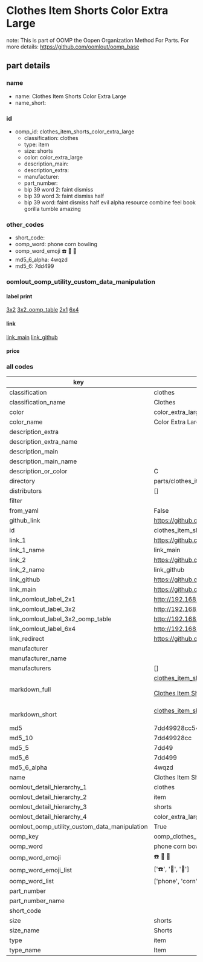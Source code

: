 # Clothes Item Shorts Color Extra Large  

note: This is part of OOMP the Oopen Organization Method For Parts. For more details: https://github.com/oomlout/oomp_base

##  part details
  







### name
* name: Clothes Item Shorts Color Extra Large
* name_short: 
### id
* oomp_id: clothes_item_shorts_color_extra_large
  * classification: clothes
  * type: item
  * size: shorts
  * color: color_extra_large
  * description_main: 
  * description_extra: 
  * manufacturer: 
  * part_number: 
  * bip 39 word 2: faint dismiss
  * bip 39 word 3: faint dismiss half
  * bip 39 word: faint dismiss half evil alpha resource combine feel book gorilla tumble amazing

### other_codes
* short_code: 
* oomp_word: phone corn bowling
* oomp_word_emoji :phone: :corn: :bowling:
* md5_6_alpha: 4wqzd
* md5_6: 7dd499






### oomlout_oomp_utility_custom_data_manipulation
#### label print
[3x2](http://192.168.1.245:1112/?label=oomp%204wqzd)
[3x2_oomp_table](http://192.168.1.108:1112/?label=oomp%204wqzd)
[2x1](http://192.168.1.242:1112/?label=oomp%204wqzd)
[6x4](http://192.168.1.55:1112/?label=oomp%204wqzd)    

#### link

[link_main](https://github.com/oomlout/oomlout_oomp_version_1_messy/tree/main/parts/clothes_item_shorts_color_extra_large) [link_github](https://github.com/oomlout/oomlout_oomp_version_1_messy/tree/main/parts/clothes_item_shorts_color_extra_large)                             

#### price







### all codes 
| key | value |  
| --- | --- |  
| classification | clothes |  
| classification_name | Clothes |  
| color | color_extra_large |  
| color_name | Color Extra Large |  
| description_extra |  |  
| description_extra_name |  |  
| description_main |  |  
| description_main_name |  |  
| description_or_color | C  |  
| directory | parts/clothes_item_shorts_color_extra_large |  
| distributors | [] |  
| filter |  |  
| from_yaml | False |  
| github_link | https://github.com/oomlout/oomlout_oomp_part_src/tree/main/parts/clothes_item_shorts_color_extra_large |  
| id | clothes_item_shorts_color_extra_large |  
| link_1 | https://github.com/oomlout/oomlout_oomp_version_1_messy/tree/main/parts/clothes_item_shorts_color_extra_large |  
| link_1_name | link_main |  
| link_2 | https://github.com/oomlout/oomlout_oomp_version_1_messy/tree/main/parts/clothes_item_shorts_color_extra_large |  
| link_2_name | link_github |  
| link_github | https://github.com/oomlout/oomlout_oomp_version_1_messy/tree/main/parts/clothes_item_shorts_color_extra_large |  
| link_main | https://github.com/oomlout/oomlout_oomp_version_1_messy/tree/main/parts/clothes_item_shorts_color_extra_large |  
| link_oomlout_label_2x1 | http://192.168.1.242:1112/?label=oomp%204wqzd |  
| link_oomlout_label_3x2 | http://192.168.1.245:1112/?label=oomp%204wqzd |  
| link_oomlout_label_3x2_oomp_table | http://192.168.1.108:1112/?label=oomp%204wqzd |  
| link_oomlout_label_6x4 | http://192.168.1.55:1112/?label=oomp%204wqzd |  
| link_redirect | https://github.com/oomlout/oomlout_oomp_version_1_messy/tree/main/parts/clothes_item_shorts_color_extra_large |  
| manufacturer |  |  
| manufacturer_name |  |  
| manufacturers | [] |  
| markdown_full | [clothes_item_shorts_color_extra_large](none)<br>[](none)<br>[Clothes Item Shorts Color Extra Large](none)<br><br> |  
| markdown_short | [clothes_item_shorts_color_extra_large](none)<br><br> |  
| md5 | 7dd49928cc54c5bede0384ded0cfd28f |  
| md5_10 | 7dd49928cc |  
| md5_5 | 7dd49 |  
| md5_6 | 7dd499 |  
| md5_6_alpha | 4wqzd |  
| name | Clothes Item Shorts Color Extra Large |  
| oomlout_detail_hierarchy_1 | clothes |  
| oomlout_detail_hierarchy_2 | item |  
| oomlout_detail_hierarchy_3 | shorts |  
| oomlout_detail_hierarchy_4 | color_extra_large |  
| oomlout_oomp_utility_custom_data_manipulation | True |  
| oomp_key | oomp_clothes_item_shorts_color_extra_large |  
| oomp_word | phone corn bowling |  
| oomp_word_emoji | :phone: :corn: :bowling: |  
| oomp_word_emoji_list | [':phone:', ':corn:', ':bowling:'] |  
| oomp_word_list | ['phone', 'corn', 'bowling'] |  
| part_number |  |  
| part_number_name |  |  
| short_code |  |  
| size | shorts |  
| size_name | Shorts |  
| type | item |  
| type_name | Item |  
